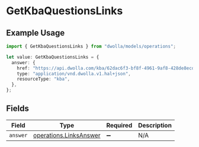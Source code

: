 # GetKbaQuestionsLinks

## Example Usage

```typescript
import { GetKbaQuestionsLinks } from "dwolla/models/operations";

let value: GetKbaQuestionsLinks = {
  answer: {
    href: "https://api.dwolla.com/kba/62dac6f3-bf8f-4961-9af8-428de8ecd9a4",
    type: "application/vnd.dwolla.v1.hal+json",
    resourceType: "kba",
  },
};
```

## Fields

| Field                                                            | Type                                                             | Required                                                         | Description                                                      |
| ---------------------------------------------------------------- | ---------------------------------------------------------------- | ---------------------------------------------------------------- | ---------------------------------------------------------------- |
| `answer`                                                         | [operations.LinksAnswer](../../models/operations/linksanswer.md) | :heavy_minus_sign:                                               | N/A                                                              |